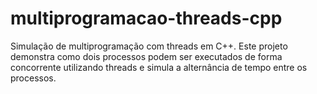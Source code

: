 # multiprogramacao-threads-cpp
Simulação de multiprogramação com threads em C++. Este projeto demonstra como dois processos podem ser executados de forma concorrente utilizando threads e simula a alternância de tempo entre os processos.
